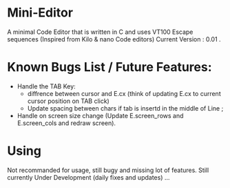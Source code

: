 # Mini-Editor 
A minimal Code Editor that is written in C and uses VT100 Escape sequences (Inspired from Kilo & nano Code editors)
Current Version : 0.01 .

# Known Bugs List / Future Features:
* Handle the TAB Key:
    * diffrence between cursor and E.cx (think of updating E.cx to current cursor position on TAB click)
    * Update spacing between chars if tab is insertd in the middle of Line ;
* Handle on screen size change (Update E.screen_rows and E.screen_cols and redraw screen).

# Using 
Not recommanded for usage, still bugy and missing lot of features.
Still currently Under Development (daily fixes and updates) ...